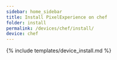 ```yaml
---
sidebar: home_sidebar
title: Install PixelExperience on chef
folder: install
permalink: /devices/chef/install/
device: chef
---
```

{% include templates/device_install.md %}

